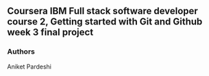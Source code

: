 ## Coursera IBM Full stack software developer course 2, Getting started with Git and Github week 3 final project

### Authors
Aniket Pardeshi

